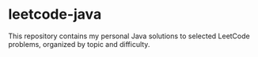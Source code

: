 # leetcode-java
This repository contains my personal Java solutions to selected LeetCode problems, organized by topic and difficulty.
